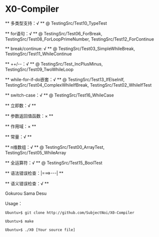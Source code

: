 # X0-Compiler

** 多类型支持：√ ** @ TestingSrc/Test10_TypeTest

** for语句：√ ** @ TestingSrc/Test06_ForBreak, TestingSrc/Test08_ForLoopPrimeNumber, TestingSrc/Test12_ForContinue

** break/continue: √ ** @ TestingSrc/Test03_SimpleWhileBreak, TestingSrc/Test11_WhileContinue

** ++/--：√ ** @ TestingSrc/Test_IncPlusMinus, TestingSrc/Test09_TwoWhileLoop

** while-for-if-do嵌套：√ ** @ TestingSrc/Test13_IfElseInIf, TestingSrc/Test04_ComplexWhileIfBreak, TestingSrc/Test02_WhileIfTest

** switch-case：√ ** @ TestingSrc/Test16_WhileCase

** 立即数：√ **

** 参数返回值函数：× **

** 作用域：× **

** 常量：√ **

** n维数组：√ ** @ TestingSrc/Test00_ArrayTest, TestingSrc/Test05_WhileArray

** 全运算符：√ ** @ TestingSrc/Test15_BoolTest

** 语法错误检查：|===>---| **

** 语义错误检查：√ **

Gokurou Sama Desu

Usage：

```
Ubuntu>$ git clone http://github.com/SubjectNoi/X0-Compiler
```
```
Ubuntu>$ make
```
```
Ubuntu>$ ./X0 [Your source file]
```
